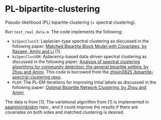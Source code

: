 # PL-bipartite-clustering
Pseudo-likelihood (PL) bipartite clustering (+ spectral clustering).

Run `test_real_data.m`. The code implements the following:
- `biSpecClust3`: Laplacian-type spectral clustering as discussed in the following paper: [Matched Bipartite Block Model with Covariates, by Razaee, Amini and Li](https://www.jmlr.org/papers/volume20/17-153/17-153.pdf) [1].
- `biSpecClustDR`: Ajdacency-based data-driven spectral clustering as discussed in the following paper: [Analysis of spectral clustering algorithms for community detection: the general bipartite setting, by Zhou and Amini](http://www.jmlr.org/papers/volume20/18-170/18-170.pdf). This code is borrowed from the [zhixin0825
/bipartite-spectral-clustering repo](https://github.com/zhixin0825/bipartite-spectral-clustering).
- `PLEM`: The PL-EM iterations for improving intial labels as discussed in the following paper: [Optimal Bipartite Network Clustering, by Zhou and Amini](http://jmlr.org/papers/volume21/19-299/19-299.pdf).

The data is from [1]. The variational algorithm from [1] is implemented in [aaamini/mbisbm](https://github.com/aaamini/mbisbm) repo., and it could improve the results if there are covariates on both sides and matched clustering is desired.
